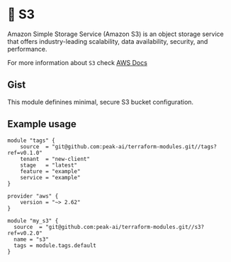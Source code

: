 # :open_file_folder: S3

Amazon Simple Storage Service (Amazon S3) is an object storage service that offers industry-leading scalability, data availability, security, and performance.

For more information about `S3` check [AWS Docs](https://aws.amazon.com/s3/)

## Gist
This module definines minimal, secure S3 bucket configuration.

## Example usage

```hcl
module "tags" {
    source  = "git@github.com:peak-ai/terraform-modules.git//tags?ref=v0.1.0"
    tenant  = "new-client"
    stage   = "latest"
    feature = "example"
    service = "example"
}

provider "aws" {
    version = "~> 2.62"
}

module "my_s3" {
  source  = "git@github.com:peak-ai/terraform-modules.git//s3?ref=v0.2.0"
  name = "s3"
  tags = module.tags.default
}
```
